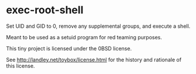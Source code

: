# exec-root-shell

Set UID and GID to 0,
remove any supplemental groups,
and execute a shell.

Meant to be used as a setuid program
for red teaming purposes.

This tiny project is licensed under the 0BSD license.

See
http://landley.net/toybox/license.html
for the history and rationale of this license.
